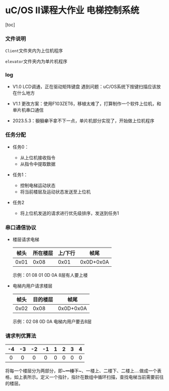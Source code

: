 # uC/OS II课程大作业 电梯控制系统

[toc]

### 文件说明

`Client`文件夹内为上位机程序

`elevator`文件夹内为单片机程序    

### log

* V1.0 LCD调通，正在驱动矩阵键盘
  	遇到问题：uC/OS系统下按键扫描应该放在什么地方
* V1.1 更改方案：使用F103ZET6，移植太难了，打算制作一个软件上位机，和单片机串口通信

* 2023.5.3：~~狠狠拿下~~拿不下一点，单片机部分实现了，开始做上位机程序

### 任务分配

* 任务0：
  * 从上位机接收指令
  * 从指令中提取数据

* 任务1：
  * 控制电梯运动状态
  * 将当前楼层及运动状态发送至上位机

* 任务2
  * 将上位机发送的请求进行优先级排序，发送到任务1

### 串口通信协议

* 楼层请求电梯

  | 帧头 | 所在楼层 | 上/下行 |   帧尾    |
  | ---- | -------- | ------- | :-------: |
  | 0x01 | 0x08     | 0x01    | 0x0D+0x0A |

  示例：01 08 01 0D 0A		8层有人要上楼

* 电梯内用户请求楼层

  | 帧头 | 目的楼层 | 帧尾      |
  | :--: | -------- | --------- |
  | 0x02 | 0x08     | 0x0D+0x0A |

  示例：02 08 0D 0A			电梯内用户要去8层

### 请求判优算法

|  -4  |  -3  |  -2  |  -1  |  1   |  2   |  3   |  4   |
| :--: | :--: | :--: | :--: | :--: | :--: | :--: | :--: |
|  0   |  0   |  0   |  0   |  0   |  0   |  0   |  0   |

将每一个楼层分为两部分，即~~~一楼下~~~、一楼上、二楼下、二楼上....做成一个表格，如上表所示。定义一个指针，指针在数组中循环扫描，查找电梯当前需要前往的楼层。
